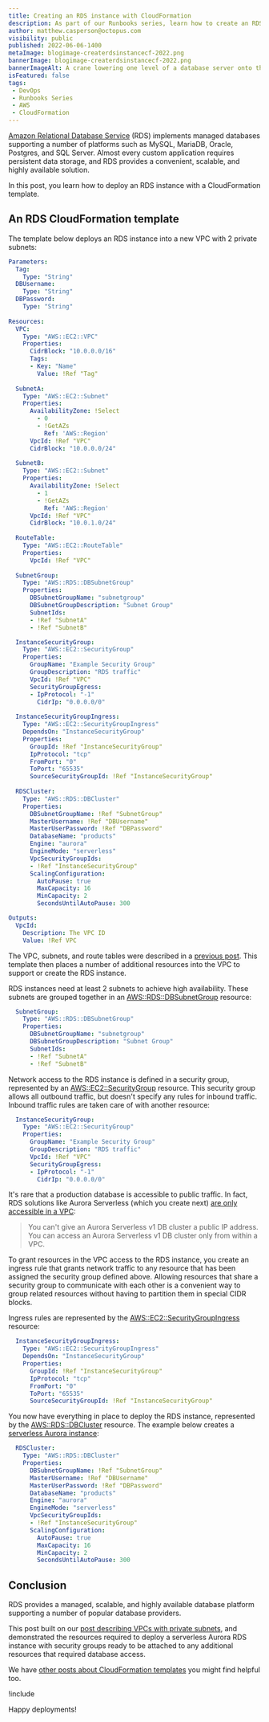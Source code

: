 ```yaml
---
title: Creating an RDS instance with CloudFormation
description: As part of our Runbooks series, learn how to create an RDS instance with this sample CloudFormation template.
author: matthew.casperson@octopus.com
visibility: public
published: 2022-06-06-1400
metaImage: blogimage-createrdsinstancecf-2022.png
bannerImage: blogimage-createrdsinstancecf-2022.png
bannerImageAlt: A crane lowering one level of a database server onto three levels already stacked up below it.
isFeatured: false
tags:
 - DevOps
 - Runbooks Series
 - AWS
 - CloudFormation
---
```

 
[Amazon Relational Database Service](https://aws.amazon.com/rds/) (RDS) implements managed databases supporting a number of platforms such as MySQL, MariaDB, Oracle, Postgres, and SQL Server. Almost every custom application requires persistent data storage, and RDS provides a convenient, scalable, and highly available solution.

In this post, you learn how to deploy an RDS instance with a CloudFormation template.

## An RDS CloudFormation template

The template below deploys an RDS instance into a new VPC with 2 private subnets:

```yaml
Parameters:
  Tag:
    Type: "String"
  DBUsername:
    Type: "String" 
  DBPassword:
    Type: "String" 
    
Resources: 
  VPC:
    Type: "AWS::EC2::VPC"
    Properties:
      CidrBlock: "10.0.0.0/16"
      Tags:
      - Key: "Name"
        Value: !Ref "Tag"
        
  SubnetA:
    Type: "AWS::EC2::Subnet"
    Properties:
      AvailabilityZone: !Select 
        - 0
        - !GetAZs 
          Ref: 'AWS::Region'
      VpcId: !Ref "VPC"
      CidrBlock: "10.0.0.0/24"
      
  SubnetB:
    Type: "AWS::EC2::Subnet"
    Properties:
      AvailabilityZone: !Select 
        - 1
        - !GetAZs 
          Ref: 'AWS::Region'
      VpcId: !Ref "VPC"
      CidrBlock: "10.0.1.0/24"
      
  RouteTable:
    Type: "AWS::EC2::RouteTable"
    Properties:
      VpcId: !Ref "VPC"
      
  SubnetGroup:
    Type: "AWS::RDS::DBSubnetGroup"
    Properties:
      DBSubnetGroupName: "subnetgroup"
      DBSubnetGroupDescription: "Subnet Group"
      SubnetIds:
      - !Ref "SubnetA"
      - !Ref "SubnetB"

  InstanceSecurityGroup:
    Type: "AWS::EC2::SecurityGroup"
    Properties:
      GroupName: "Example Security Group"
      GroupDescription: "RDS traffic"
      VpcId: !Ref "VPC"
      SecurityGroupEgress:
      - IpProtocol: "-1"
        CidrIp: "0.0.0.0/0"
      
  InstanceSecurityGroupIngress:
    Type: "AWS::EC2::SecurityGroupIngress"
    DependsOn: "InstanceSecurityGroup"
    Properties:
      GroupId: !Ref "InstanceSecurityGroup"
      IpProtocol: "tcp"
      FromPort: "0"
      ToPort: "65535"
      SourceSecurityGroupId: !Ref "InstanceSecurityGroup"
      
  RDSCluster:
    Type: "AWS::RDS::DBCluster"
    Properties:
      DBSubnetGroupName: !Ref "SubnetGroup"
      MasterUsername: !Ref "DBUsername"
      MasterUserPassword: !Ref "DBPassword"
      DatabaseName: "products"
      Engine: "aurora"
      EngineMode: "serverless"
      VpcSecurityGroupIds:
      - !Ref "InstanceSecurityGroup"
      ScalingConfiguration:
        AutoPause: true
        MaxCapacity: 16
        MinCapacity: 2
        SecondsUntilAutoPause: 300

Outputs:
  VpcId:
    Description: The VPC ID
    Value: !Ref VPC
```

The VPC, subnets, and route tables were described in a [previous post](https://octopus.com/blog/aws-vpc-private). This template then places a number of additional resources into the VPC to support or create the RDS instance.

RDS instances need at least 2 subnets to achieve high availability. These subnets are grouped together in an [AWS::RDS::DBSubnetGroup](https://docs.aws.amazon.com/AWSCloudFormation/latest/UserGuide/aws-resource-rds-dbsubnet-group.html) resource:

```yaml
  SubnetGroup:
    Type: "AWS::RDS::DBSubnetGroup"
    Properties:
      DBSubnetGroupName: "subnetgroup"
      DBSubnetGroupDescription: "Subnet Group"
      SubnetIds:
      - !Ref "SubnetA"
      - !Ref "SubnetB"
```

Network access to the RDS instance is defined in a security group, represented by an [AWS::EC2::SecurityGroup](https://docs.aws.amazon.com/AWSCloudFormation/latest/UserGuide/aws-properties-ec2-security-group.html) resource. This security group allows all outbound traffic, but doesn't specify any rules for inbound traffic. Inbound traffic rules are taken care of with another resource:

```yaml
  InstanceSecurityGroup:
    Type: "AWS::EC2::SecurityGroup"
    Properties:
      GroupName: "Example Security Group"
      GroupDescription: "RDS traffic"
      VpcId: !Ref "VPC"
      SecurityGroupEgress:
      - IpProtocol: "-1"
        CidrIp: "0.0.0.0/0"
```

It's rare that a production database is accessible to public traffic. In fact, RDS solutions like Aurora Serverless (which you create next) [are only accessible in a VPC](https://docs.aws.amazon.com/AmazonRDS/latest/AuroraUserGuide/aurora-serverless.html#aurora-serverless.requirements):

> You can't give an Aurora Serverless v1 DB cluster a public IP address. You can access an Aurora Serverless v1 DB cluster only from within a VPC.

To grant resources in the VPC access to the RDS instance, you create an ingress rule that grants network traffic to any resource that has been assigned the security group defined above. Allowing resources that share a security group to communicate with each other is a convenient way to group related resources without having to partition them in special CIDR blocks.

Ingress rules are represented by the [AWS::EC2::SecurityGroupIngress](https://docs.aws.amazon.com/AWSCloudFormation/latest/UserGuide/aws-properties-ec2-security-group-ingress.html) resource:

```yaml
  InstanceSecurityGroupIngress:
    Type: "AWS::EC2::SecurityGroupIngress"
    DependsOn: "InstanceSecurityGroup"
    Properties:
      GroupId: !Ref "InstanceSecurityGroup"
      IpProtocol: "tcp"
      FromPort: "0"
      ToPort: "65535"
      SourceSecurityGroupId: !Ref "InstanceSecurityGroup"
```

You now have everything in place to deploy the RDS instance, represented by the [AWS::RDS::DBCluster](https://docs.aws.amazon.com/AWSCloudFormation/latest/UserGuide/aws-resource-rds-dbcluster.html) resource. The example below creates a [serverless Aurora instance](https://aws.amazon.com/rds/aurora/serverless/):

```yaml
  RDSCluster:
    Type: "AWS::RDS::DBCluster"
    Properties:
      DBSubnetGroupName: !Ref "SubnetGroup"
      MasterUsername: !Ref "DBUsername"
      MasterUserPassword: !Ref "DBPassword"
      DatabaseName: "products"
      Engine: "aurora"
      EngineMode: "serverless"
      VpcSecurityGroupIds:
      - !Ref "InstanceSecurityGroup"
      ScalingConfiguration:
        AutoPause: true
        MaxCapacity: 16
        MinCapacity: 2
        SecondsUntilAutoPause: 300
```

## Conclusion

RDS provides a managed, scalable, and highly available database platform supporting a number of popular database providers. 

This post built on our [post describing VPCs with private subnets](https://octopus.com/blog/aws-vpc-private), and demonstrated the resources required to deploy a serverless Aurora RDS instance with security groups ready to be attached to any additional resources that required database access.

We have [other posts about CloudFormation templates](https://octopus.com/blog/tag/CloudFormation) you might find helpful too.

!include <q2-2022-newsletter-cta>

Happy deployments!
